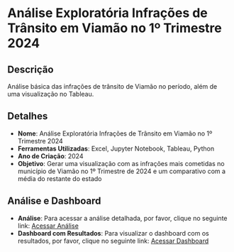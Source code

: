 # Análise Exploratória Infrações de Trânsito em Viamão no 1º Trimestre 2024

## Descrição
Análise básica das infrações de trânsito de Viamão no período, além de uma visualização no Tableau.

## Detalhes
- **Nome**: Análise Exploratória Infrações de Trânsito em Viamão no 1º Trimestre 2024
- **Ferramentas Utilizadas**: Excel, Jupyter Notebook, Tableau, Python
- **Ano de Criação**: 2024
- **Objetivo**: Gerar uma visualização com as infrações mais cometidas no município de Viamão no 1º Trimestre de 2024 e um comparativo com a média do restante do estado

## Análise e Dashboard
- **Análise**: Para acessar a análise detalhada, por favor, clique no seguinte link: [Acessar Análise](https://github.com/noroefe/portfolio/blob/56b5962f2468e8ed37aa16dc2b5db4804a0eaf2d/analise_infracoes_viamao_1t_2024/%20An%C3%A1lise%20Infra%C3%A7%C3%B5es%20de%20Tr%C3%A2nsito%20em%20Viam%C3%A3o%20no%201%C2%BA%20Trimestre%202024.ipynb)
- **Dashboard com Resultados**: Para visualizar o dashboard com os resultados, por favor, clique no seguinte link: [Acessar Dashboard](https://public.tableau.com/app/profile/fernando.schwartzhaupt.noroef./viz/Dashboard-Viamo-1T-2024/Dashboard)
